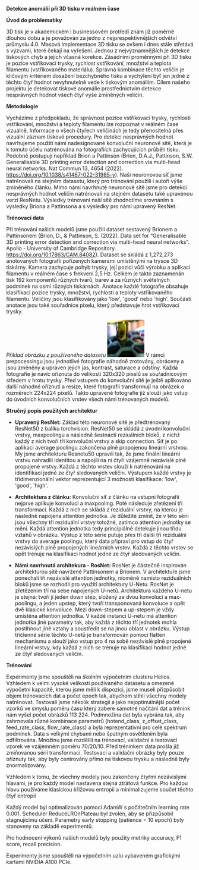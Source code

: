 

 **Detekce anomálií při 3D tisku v reálném čase** 

 **Úvod do problematiky** 

3D tisk je v akademickém i businessovém protředí znám již poměrně dlouhou dobu a je považován za jedno z nejprespektivnějších odvětví průmyslu 4.0. Masová implementace 3D tisku se ovšem i dnes stále střetává s výzvami, které čekají na vyřešení. Jednou z nejvýznamnějších je detekce tiskových chyb a jejich včasná korekce. Zásadními proměnnými při 3D tisku je pozice vstřikovací trysky, rychlost vstřikování, množství a teplota filamentu (vstřikovaného materiálu). Správná kombinace těchto veličin je klíčovým kritériem dosažení bezchybného tisku a vychýlení byť jen jedné z těchto čtyř hodnot nevyhnutelně vede k tiskovým anomáliím. Cílem našeho projektu je detekovat tiskové anomálie prostřednictvím detekce nesprávných hodnot všech čtyř výše zmíněných veličin.

**Metodologie**

Vycházíme z předpokladu, že správnost pozice vstřikovací trysky, rychlosti vstřikování, množství a teploty filamentu lze rozpoznat v reálném čase vizuálně. Informace o všech čtyřech veličinách je tedy přenositelná přes vizuální záznam tiskové procedury. Pro detekci nesprávných hodnot navrhujeme použití námi nadesignované konvoluční neuronové sítě, která je k tomuto účelu natrénována na fotografiích zachycujících průběh tisku. Podobně postupují například Brion a Pattinson (Brion, D.A.J., Pattinson, S.W. Generalisable 3D printing error detection and correction via multi-head neural networks. Nat Commun 13, 4654 (2022). https://doi.org/10.1038/s41467-022-31985-y). Naši neuronovou síť jsme natrénovali na stejném datasetu, který pro trénování použili i autoři výše zmíněného článku. Mimo námi navrhnuté neuronové sítě jsme pro detekci nesprávných hodnot veličin natrénovali na stejném datasetu také upravenou verzi ResNetu. Výsledky trénovaní naší sítě zhodnotíme srovnáním s výsledky Briona a Pattinsona a s výsledky pro námi upravený ResNet.


**Trénovací data** 

Při trénování našich modelů jsme použili dataset sestavený Brionem a Pattinsonem (Brion, D., & Pattinson, S. (2022). Data set for “Generalisable 3D printing error detection and correction via multi-head neural networks”. Apollo - University of Cambridge Repository. https://doi.org/10.17863/CAM.84082). Dataset se skládá z 1,272,273 anotovaných fotografií pořízených kamerami umístěnými na trysce 3D tiskárny. Kamera zachycuje pohyb trysky, její pozici vůči výrobku a aplikaci filamentu v reálném čase s frekvení 2,5 Hz. Celkem je takto zaznamenán tisk 192 komponentů různých tvarů, barev a za různých světelných podmínek na osmi různých tiskárnách. Anotace každé fotografie obsahuje klasifikaci pozice trysky, množství, rychlosti a teploty vstřikovaného filamentu. Veličiny jsou klasifikovány jako 'low', 'good' nebo 'high'. Součástí anotace jsou také souřadnice pixelu, který představuje hrot vstřikovací trysky.  

_Příklad obrázku z používaného datasetu_
<img src="image-986.jpg" width="100" height="100">
V rámci prepocessingu jsou jednotlivé fotografie náhodně zrotovány, obráceny a jsou změněny a upraven jejich jas, kontrast, saturace a odstíny. Každá fotografie je navíc oříznuta do velikosti 320x320 pixelů se souřadnicovým středem v hrotu trysky. Před vstupem do konvoluční sítě je ještě aplikováno další náhodné oříznutí a resize, které fotografii transformují na obrázek o rozměrech 224x224 pixelů. Takto upravené fotografie již slouží jako vstup do úvodních konvolučních vrstev všech námi trénovaných modelů.

**Stručný popis použitých architektur**

* **Upravený ResNet:** Základ této neuronové sítě je předtrénovaný ResNet50 z balíku torchvision. ResNet50 se skládá z úvodní konvoluční vrstvy, maxpoolingu a následně šestnácti reziuálních bloků, z nichž každý z nich tvoří tři konvoluční vrstvy a skip connection. Síť je po aplikaci average poolingu zakončena plně propojenou lineární vrstvou. My jsme architekturu Resnetu50 upravili tak, že jsme finální lineární vrstvu nahradili identitou a napojili na ni čtyři vzájemně nezávislé plně propojené vrstvy. Každá z těchto vrstev slouží k natrénování na identifikaci jedné ze čtyř sledovaných veličin. Výstupem každé vrstvy je třídimenzionální vektor reprezentující 3 možnosti klasifikace: 'low', 'good', 'high'. 

* **Architektura z článku:** Konvoluční síť z článku na vstupní fotografii nejprve aplikuje konvoluci a maxpooling. Poté následuje zřetězení tří transformací. Každá z nich se skládá z reziduální vrstvy, na kterou je následně napojena attention jednotka. Je důležité zmínit, že v této sérii jsou všechny tři reziduální vrstvy totožné, zatímco attention jednotky se mění. Každá attention jednotka tedy principiálně detekuje jinou třídu vztahů v obrázku. Výstup z této série putuje přes tři další tři reziduální vrstvy do average poolingu, který data připraví pro vstup do čtyř nezávislých plně propojených lineárních vrstev. Každá z těchto vrstev se opět trénuje na klasifikaci hodnot jedné ze čtyř sledovaných veličin.

* **Námi navrhnutá architekura - RosNet:** RosNet je částečně inspirován architekturou sítě navržené Pattinsonem a Brionem. V architektuře jsme ponechali tři nezávislé attention jednotky, nicméně namísto reziduálních bloků jsme se rozhodli pro využití architektury U-Netu. RosNet je zřetězením tří na sebe napojených U-netů. Architektura každého U-netu je stejná: tvoří ji jeden down step, složený ze dvou konvolucí a max-poolingu, a jeden upstep, který tvoří transponovaná konvoluce a opět dvě klasické konvoluce. Mezi down-stepem a up-stepem je vždy umístěna attention jednotka. V každé instanci U-netu má attention jednotka jiné parametry tak, aby každá z těchto tří jednotek mohla postihnout jiné vztahy a soustředit se na jinou oblast v obrázku. Výstup tříčlenné série těchto U-netů je transformován pomocí flatten mechanismu a slouží jako vstup pro 4 na sobě nezávislé plně propojené lineární vrstvy, kdy každá z nich se trénuje na klasifikaci hodnot jedné ze čtyř sledovaných veličin.

**Trénování**

Experimenty jsme spouštěli na školním výpočetním clusteru Helios. Vzhledem k velmi vysoké velikosti používaného datasetu a omezené výpočetní kapacitě, kterou jsme měli k dispozici, jsme museli přizpůsobit objem trénovacích dat a počet epoch tak, abychom stihli všechny modely natrénovat. Testovali jsme několik strategií a jako nejoptimálnější počet vzorků ve smyslu poměru času který zabere samotné načítání dat a trénink nám vyšel počet obrázků 113 224. Podmnožina dat byla vybrána tak, aby zahrnovala různé kombinace parametrů (hotend_class, z_offset_class, feed_rate_class, flow_rate_class) a byla reprezentativní pro celé spektrum podmínek. Data s velkými chybami nebo špatným osvětlením byla odfiltrována. Množinu jsme rozdělili na trénovací, validační a testovací vzorek ve vzájemném poměru 70/20/10. Před tréninkem data prošla již zmiňovanou sérií transformací. Testovací a validační obrázky byly pouze oříznuty tak, aby byly centrovány přímo na tiskovou trysku a následně byly znormalizovány.

Vzhledem k tomu, že všechny modely jsou zakončeny čtyřmi nezávislými hlavami, je pro každý model nastavena stejná ztrátová funkce. Pro každou hlavu používáme klasickou křížovou entropii a minimalizujeme součet těchto čtyř entropií 

Každý model byl optimalizován pomocí AdamW s počátečním learning rate 0.001. Scheduler ReduceLROnPlateau byl zvolen, aby se přizpůsobil stagnujícímu učení. Parametry early stopping (patience = 10 epoch) byly stanoveny na základě experimentů.

Pro hodnocení výkonů našich modelů byly použity metriky accuracy, F1 score, recall precision.

Experimenty jsme spouštěli na výpočetním uzlu vybaveném grafickými kartami NVIDIA A100 PCIe.
